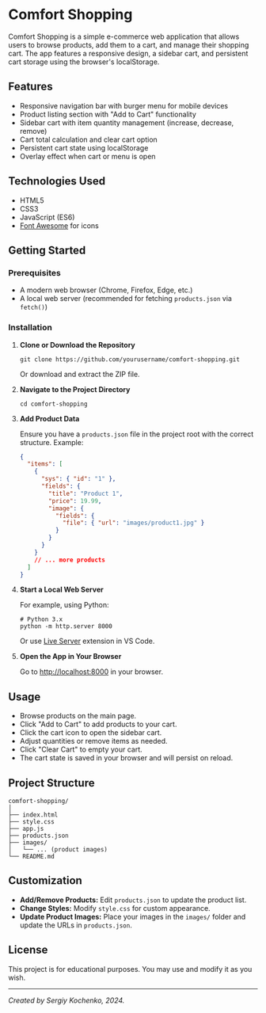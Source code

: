 # Comfort Shopping

Comfort Shopping is a simple e-commerce web application that allows users to browse products, add them to a cart, and manage their shopping cart. The app features a responsive design, a sidebar cart, and persistent cart storage using the browser's localStorage.

## Features

- Responsive navigation bar with burger menu for mobile devices
- Product listing section with "Add to Cart" functionality
- Sidebar cart with item quantity management (increase, decrease, remove)
- Cart total calculation and clear cart option
- Persistent cart state using localStorage
- Overlay effect when cart or menu is open

## Technologies Used

- HTML5
- CSS3
- JavaScript (ES6)
- [Font Awesome](https://fontawesome.com/) for icons

## Getting Started

### Prerequisites

- A modern web browser (Chrome, Firefox, Edge, etc.)
- A local web server (recommended for fetching `products.json` via `fetch()`)

### Installation

1. **Clone or Download the Repository**

   ```
   git clone https://github.com/yourusername/comfort-shopping.git
   ```

   Or download and extract the ZIP file.

2. **Navigate to the Project Directory**

   ```
   cd comfort-shopping
   ```

3. **Add Product Data**

   Ensure you have a `products.json` file in the project root with the correct structure. Example:

   ```json
   {
     "items": [
       {
         "sys": { "id": "1" },
         "fields": {
           "title": "Product 1",
           "price": 19.99,
           "image": {
             "fields": {
               "file": { "url": "images/product1.jpg" }
             }
           }
         }
       }
       // ... more products
     ]
   }
   ```

4. **Start a Local Web Server**

   For example, using Python:

   ```
   # Python 3.x
   python -m http.server 8000
   ```

   Or use [Live Server](https://marketplace.visualstudio.com/items?itemName=ritwickdey.LiveServer) extension in VS Code.

5. **Open the App in Your Browser**

   Go to [http://localhost:8000](http://localhost:8000) in your browser.

## Usage

- Browse products on the main page.
- Click "Add to Cart" to add products to your cart.
- Click the cart icon to open the sidebar cart.
- Adjust quantities or remove items as needed.
- Click "Clear Cart" to empty your cart.
- The cart state is saved in your browser and will persist on reload.

## Project Structure

```
comfort-shopping/
│
├── index.html
├── style.css
├── app.js
├── products.json
├── images/
│   └── ... (product images)
└── README.md
```

## Customization

- **Add/Remove Products:** Edit `products.json` to update the product list.
- **Change Styles:** Modify `style.css` for custom appearance.
- **Update Product Images:** Place your images in the `images/` folder and update the URLs in `products.json`.

## License

This project is for educational purposes. You may use and modify it as you wish.

---

*Created by Sergiy Kochenko, 2024.*
